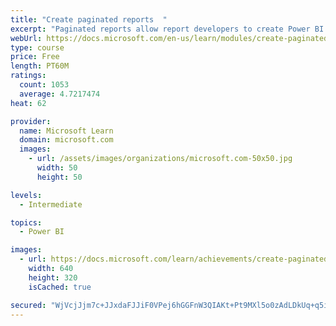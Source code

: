 ```yaml
---
title: "Create paginated reports  "
excerpt: "Paginated reports allow report developers to create Power BI artifacts that have tightly controlled rendering requirements. Paginated reports are ideal for creating sales invoices, receipts, purchase orders, and tabular data. This module will teach you how to create reports, add parameters, and work with tables and charts in paginated reports."
webUrl: https://docs.microsoft.com/en-us/learn/modules/create-paginated-reports-power-bi/
type: course
price: Free
length: PT60M
ratings:
  count: 1053
  average: 4.7217474
heat: 62

provider:
  name: Microsoft Learn
  domain: microsoft.com
  images:
    - url: /assets/images/organizations/microsoft.com-50x50.jpg
      width: 50
      height: 50

levels:
  - Intermediate

topics:
  - Power BI

images:
  - url: https://docs.microsoft.com/learn/achievements/create-paginated-reports-power-bi-social.png
    width: 640
    height: 320
    isCached: true

secured: "WjVcjJjm7c+JJxdaFJJiF0VPej6hGGFnW3QIAKt+Pt9MXl5o0zAdLDkUq+q5i3DpOMz+mPuCogF5KVs9tW8gLqvNncscQ2WzfPldi+RCVDAeDyW9HJkJujxzZIgiGmHuVrCQPDLWog1Rj6kUYonyE2bTNIy4XwGtT8ohZ+C5U43hXRJA+TdnPkvY+xRg8ZadGR5KR8lNrU+RFGvosJ7zoRL96pi70MVxgdL0MjPigm+e/lFJhv2JBP8KCSBQQ59tXcPOziawRKR+curw9w4uJHQqG5EhaxBVz3FiSEUjisJNhuLou+ncLdbpYOzESFOCKiIxKLJ/DS52Bp8fMPRMb3bMi7RXPirjE7YDLyHwjSiXWoMaD4o12ORC4LAQYvz+3qsQblVlHE24EdBEUFNFXB/pQGohSOtxULLZBqUGvGI=;SXaTm3sz4pbMeaRo4IOPnQ=="
---
```


